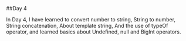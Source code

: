 ##Day 4

In Day 4, I have learned to convert number to string, String to number, String concatenation, About template string, And the use of typeOf operator, and learned basics about Undefined, null and BigInt operators.
